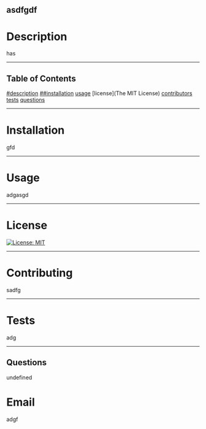 ## asdfgdf

  # Description

  has

  ---

  ## Table of Contents

  [#description](has)
  [##installation](gfd)
  [usage](adgasgd)
  [license](The MIT License)
  [contributors](sadfg)
  [tests](adg)
  [questions](undefined)

  ---

  # Installation

  gfd

  ---

  # Usage

  adgasgd

  ---

# License

[![License: MIT](https://img.shields.io/badge/License-MIT-yellow.svg)](https://opensource.org/licenses/MIT)


---

# Contributing

sadfg

---

# Tests

adg

---

## Questions

undefined

# Email
adgf


